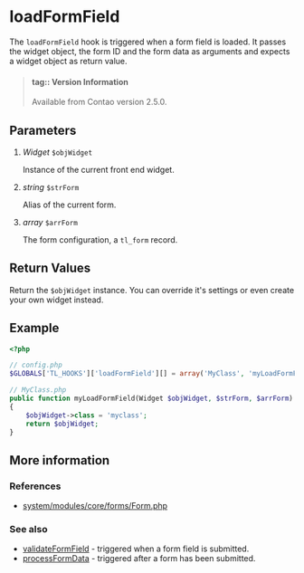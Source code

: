 # loadFormField

The `loadFormField` hook is triggered when a form field is loaded. It passes the
widget object, the form ID and the form data as arguments and expects a widget
object as return value.

> #### tag:: Version Information 
> Available from Contao version 2.5.0.


## Parameters

1. *Widget* `$objWidget`

    Instance of the current front end widget.

2. *string* `$strForm`

    Alias of the current form.

3. *array* `$arrForm`

    The form configuration, a `tl_form` record.


## Return Values

Return the `$objWidget` instance. You can override it's settings or even create
your own widget instead.


## Example

```php
<?php

// config.php
$GLOBALS['TL_HOOKS']['loadFormField'][] = array('MyClass', 'myLoadFormField');

// MyClass.php
public function myLoadFormField(Widget $objWidget, $strForm, $arrForm)
{
    $objWidget->class = 'myclass';
    return $objWidget;
}
```


## More information


### References

- [system/modules/core/forms/Form.php](https://github.com/contao/core/blob/3.5.0/system/modules/core/forms/Form.php#L186-L193)


### See also

- [validateFormField](validateFormField.md) - triggered when a form field is submitted.
- [processFormData](processFormData.md) - triggered after a form has been submitted.
